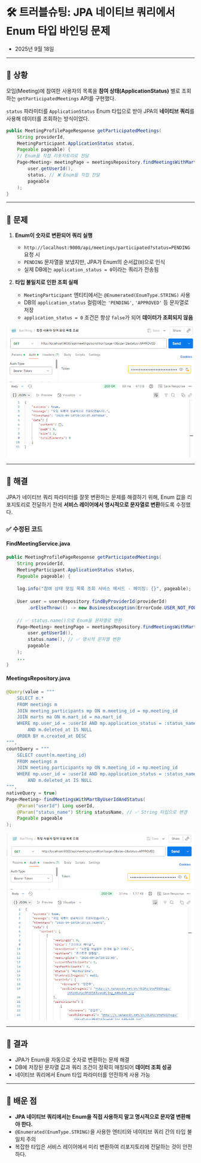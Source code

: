 # 🛠️ 트러블슈팅: JPA 네이티브 쿼리에서 Enum 타입 바인딩 문제
- 2025년 9월 18일

---

## 📌 상황

모임(Meeting)에 참여한 사용자의 목록을 **참여 상태(ApplicationStatus)**
별로 조회하는 `getParticipatedMeetings` API를 구현했다.

`status` 파라미터를 `ApplicationStatus` Enum 타입으로 받아 JPA의 
**네이티브 쿼리**를 사용해 데이터를 조회하는 방식이었다.

```java
public MeetingProfilePageResponse getParticipatedMeetings(
    String providerId,
    MeetingParticipant.ApplicationStatus status,
    Pageable pageable) {
    // Enum을 직접 리포지토리로 전달
    Page<Meeting> meetingPage = meetingsRepository.findMeetingsWithMartByUserIdAndStatus(
        user.getUserId(),
        status, // ❌ Enum을 직접 전달
        pageable
    );
}
```

---

## 📌 문제

1. **Enum이 숫자로 변환되어 쿼리 실행**

    * `http://localhost:9000/api/meetings/participated?status=PENDING` 요청 시
    * `PENDING` 문자열을 보냈지만, JPA가 Enum의 순서값(`0`)으로 인식
    * 실제 DB에는 `application_status = 0`이라는 쿼리가 전송됨

2. **타입 불일치로 인한 조회 실패**

    * `MeetingParticipant` 엔티티에서는 `@Enumerated(EnumType.STRING)` 사용
    * DB의 `application_status` 컬럼에는 `'PENDING'`, `'APPROVED'` 등 문자열로 저장
    * `application_status = 0` 조건은 항상 `false`가 되어 **데이터가 조회되지 않음**

![enum1.png](../img/enum1.png)

---

## 📌 해결

JPA가 네이티브 쿼리 파라미터를 잘못 변환하는 문제를 해결하기 위해, 
Enum 값을 리포지토리로 전달하기 전에 **서비스 레이어에서 명시적으로 문자열로 변환**하도록 수정했다.

### ✅ 수정된 코드

#### FindMeetingService.java

```java
public MeetingProfilePageResponse getParticipatedMeetings(
    String providerId,
    MeetingParticipant.ApplicationStatus status,
    Pageable pageable) {

    log.info("참여 상태 모임 목록 조회 서비스 메서드 - 페이징: {}", pageable);

    User user = usersRepository.findByProviderId(providerId)
        .orElseThrow(() -> new BusinessException(ErrorCode.USER_NOT_FOUND));

    // ✅ status.name()으로 Enum을 문자열로 변환
    Page<Meeting> meetingPage = meetingsRepository.findMeetingsWithMartByUserIdAndStatus(
        user.getUserId(),
        status.name(), // ✅ 명시적 문자열 변환
        pageable
    );
    ...
}
```

#### MeetingsRepository.java

```java
@Query(value = """
    SELECT m.*
    FROM meetings m
    JOIN meeting_participants mp ON m.meeting_id = mp.meeting_id
    JOIN marts ma ON m.mart_id = ma.mart_id
    WHERE mp.user_id = :userId AND mp.application_status = :status_name
        AND m.deleted_at IS NULL
    ORDER BY m.created_at DESC
""",
countQuery = """
    SELECT count(m.meeting_id)
    FROM meetings m
    JOIN meeting_participants mp ON m.meeting_id = mp.meeting_id
    WHERE mp.user_id = :userId AND mp.application_status = :status_name
        AND m.deleted_at IS NULL
""",
nativeQuery = true)
Page<Meeting> findMeetingsWithMartByUserIdAndStatus(
    @Param("userId") Long userId,
    @Param("status_name") String statusName, // ✅ String 타입으로 변경
    Pageable pageable
);
```

![enum2.png](../img/enum2.png)

---

## 📌 결과

* JPA가 Enum을 자동으로 숫자로 변환하는 문제 해결
* DB에 저장된 문자열 값과 쿼리 조건이 정확히 매칭되어 **데이터 조회 성공**
* 네이티브 쿼리에서 Enum 타입 파라미터를 안전하게 사용 가능

---

## 📌 배운 점

* **JPA 네이티브 쿼리에서는 Enum을 직접 사용하지 말고 명시적으로 문자열 변환해야 한다.**
* `@Enumerated(EnumType.STRING)`을 사용한 엔티티와 네이티브 쿼리 간의 타입 불일치 주의
* 복잡한 타입은 서비스 레이어에서 미리 변환하여 리포지토리에 전달하는 것이 안전하다.
